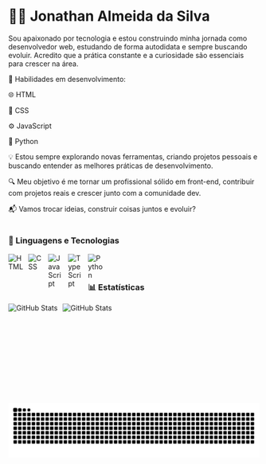 # 👨‍💻 Jonathan Almeida da Silva #

Sou apaixonado por tecnologia e estou construindo minha jornada como desenvolvedor web, estudando de forma autodidata e sempre buscando evoluir. Acredito que a prática constante e a curiosidade são essenciais para crescer na área.

🚀 Habilidades em desenvolvimento:

🌐 HTML

🎨 CSS

⚙️ JavaScript

🐍 Python


💡 Estou sempre explorando novas ferramentas, criando projetos pessoais e buscando entender as melhores práticas de desenvolvimento.

🔍 Meu objetivo é me tornar um profissional sólido em front-end, contribuir com projetos reais e crescer junto com a comunidade dev.

📬 Vamos trocar ideias, construir coisas juntos e evoluir?

#

### 🤖 Linguagens e Tecnologias  


<img 
    align="left" 
    alt="HTML"
    title="HTML" 
    width="30px" 
    style="padding-right: 10px;" 
    src="https://cdn.jsdelivr.net/gh/devicons/devicon@latest/icons/html5/html5-original.svg" 
/>
<img 
    align="left" 
    alt="CSS" 
    title="CSS"
    width="30px" 
    style="padding-right: 10px;" 
    src="https://cdn.jsdelivr.net/gh/devicons/devicon@latest/icons/css3/css3-original.svg" 
/>
<img 
    align="left" 
    alt="JavaScript" 
    title="JavaScript"
    width="30px" 
    style="padding-right: 10px;" 
    src="https://cdn.jsdelivr.net/gh/devicons/devicon@latest/icons/javascript/javascript-original.svg" 
/>
<img 
    align="left" 
    alt="TypeScript"
    title="TypeScript" 
    width="30px" 
    style="padding-right: 10px;" 
    src="https://cdn.jsdelivr.net/gh/devicons/devicon@latest/icons/typescript/typescript-original.svg" 
/>
<img 
    align="left" 
    alt="Python" 
    title="Python"
    width="30px" 
    style="padding-right: 10px;" 
    src="https://cdn.jsdelivr.net/gh/devicons/devicon@latest/icons/python/python-original.svg" 
/>

<br/>
<br/>

### 📊 Estatísticas

<p>
  <img 
    align="left" 
    alt="GitHub Stats" 
    height="200" 
    style="padding-right: 10px;" 
    src="https://github-readme-stats.vercel.app/api?username=Joonaathan&show_icons=true&theme=tokyonight&include_all_commits=true&locale=pt-br" 
  />

<img 
      align="left" 
      alt="GitHub Stats" 
      height="200" 
      src="https://github-readme-stats.vercel.app/api/top-langs/?username=Joonaathan&theme=tokyonight&layout=compact&custom_title=Tecnologias&langs_count=9" 
  />

</p>
<picture>
  <source media="(prefers-color-scheme: dark)" srcset="https://raw.githubusercontent.com/Joonaathan/Joonaathan/output/github-contribution-grid-snake-dark.svg">
  <source media="(prefers-color-scheme: light)" srcset="https://raw.githubusercontent.com/Joonaathan/Joonaathan/output/github-contribution-grid-snake.svg">
  <img alt="github contribution grid snake animation" src="https://raw.githubusercontent.com/Joonaathan/Joonaathan/output/github-contribution-grid-snake.svg">
</picture>
